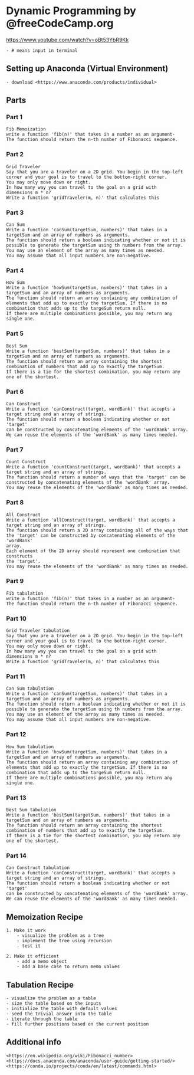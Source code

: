 # Dynamic Programming by @freeCodeCamp.org

<https://www.youtube.com/watch?v=oBt53YbR9Kk>

    - # means input in terminal 

## Setting up Anaconda (Virtual Environment)

    - download <https://www.anaconda.com/products/individual>

## Parts

### Part 1

    Fib Memoization
    write a function 'fib(n)' that takes in a number as an argument-
    The function should return the n-th number of Fibonacci sequence.

### Part 2

    Grid Traveler
    Say that you are a traveler on a 2D grid. You begin in the top-left
    corner and your goal is to travel to the bottom-right corner.
    You may only move down or right.
    In how many way you can travel to the goal on a grid with
    dimensions m * n?
    Write a function 'gridTraveler(m, n)' that calculates this

### Part 3

    Can Sum
    Write a function 'canSum(targetSum, numbers)' that takes in a 
    targetSum and an array of numbers as arguments.
    The function should return a boolean indicating whether or not it is
    possible to generate the targetSum using th numbers from the array.
    You may use an element of the array as many times as needed.
    You may assume that all input numbers are non-negative.

### Part 4

    How Sum
    Write a function 'howSum(targetSum, numbers)' that takes in a 
    targetSum and an array of numbers as arguments.
    The function should return an array containing any combination of
    elements that add up to exactly the targetSum. If there is no 
    combination that adds up to the targeSum return null.
    If there are multiple combinations possible, you may return any
    single one.

### Part 5

    Best Sum
    Write a function 'bestSum(targetSum, numbers)' that takes in a 
    targetSum and an array of numbers as arguments.
    The function should return an array containing the shortest
    combination of numbers that add up to exactly the targetSum.
    If there is a tie for the shortest combination, you may return any
    one of the shortest.

### Part 6

    Can Construct
    Write a function 'canConstruct(target, wordBank)' that accepts a 
    target string and an array of strings.
    The function should return a boolean indicating whether or not 'target'
    can be constructed by concatenating elements of the 'wordBank' array.
    We can reuse the elements of the 'wordBank' as many times needed.

### Part 7

    Count Construct
    Write a function 'countConstruct(target, wordBank)' that accepts a 
    target string and an array of strings.
    The function should return a number of ways that the 'target' can be
    constructed by concatenating elements of the 'wordBank' array.
    You may reuse the elements of the 'wordBank' as many times as needed.

### Part 8

    All Construct
    Write a function 'allConstruct(target, wordBank)' that accepts a 
    target string and an array of strings.
    The function should return a 2D array containing all of the ways that
    the 'target' can be constructed by concatenating elements of the 'wordBank' 
    array.
    Each element of the 2D array should represent one combination that constructs
    the 'target'.
    You may reuse the elements of the 'wordBank' as many times as needed.

### Part 9

    Fib tabulation
    write a function 'fib(n)' that takes in a number as an argument-
    The function should return the n-th number of Fibonacci sequence.

### Part 10

    Grid Traveler tabulation
    Say that you are a traveler on a 2D grid. You begin in the top-left
    corner and your goal is to travel to the bottom-right corner.
    You may only move down or right.
    In how many way you can travel to the goal on a grid with
    dimensions m * n?
    Write a function 'gridTraveler(m, n)' that calculates this

### Part 11

    Can Sum tabulation
    Write a function 'canSum(targetSum, numbers)' that takes in a 
    targetSum and an array of numbers as arguments.
    The function should return a boolean indicating whether or not it is
    possible to generate the targetSum using th numbers from the array.
    You may use an element of the array as many times as needed.
    You may assume that all input numbers are non-negative.

### Part 12

    How Sum tabulation
    Write a function 'howSum(targetSum, numbers)' that takes in a 
    targetSum and an array of numbers as arguments.
    The function should return an array containing any combination of
    elements that add up to exactly the targetSum. If there is no 
    combination that adds up to the targeSum return null.
    If there are multiple combinations possible, you may return any
    single one.

### Part 13

    Best Sum tabulation
    Write a function 'bestSum(targetSum, numbers)' that takes in a 
    targetSum and an array of numbers as arguments.
    The function should return an array containing the shortest
    combination of numbers that add up to exactly the targetSum.
    If there is a tie for the shortest combination, you may return any
    one of the shortest.

### Part 14

    Can Construct tabulation
    Write a function 'canConstruct(target, wordBank)' that accepts a 
    target string and an array of strings.
    The function should return a boolean indicating whether or not 'target'
    can be constructed by concatenating elements of the 'wordBank' array.
    We can reuse the elements of the 'wordBank' as many times needed.

## Memoization Recipe

    1. Make it work
        - visualize the problem as a tree
        - implement the tree using recursion
        - test it
  
    2. Make it efficient
        - add a memo object
        - add a base case to return memo values

## Tabulation Recipe

    - visualize the problem as a table
    - size the table based on the inputs
    - initialize the table with default values
    - seed the trivial answer into the table
    - iterate through the table
    - fill further positions based on the current position

## Additional info

    <https://en.wikipedia.org/wiki/Fibonacci_number>
    <https://docs.anaconda.com/anaconda/user-guide/getting-started/>
    <https://conda.io/projects/conda/en/latest/commands.html>
